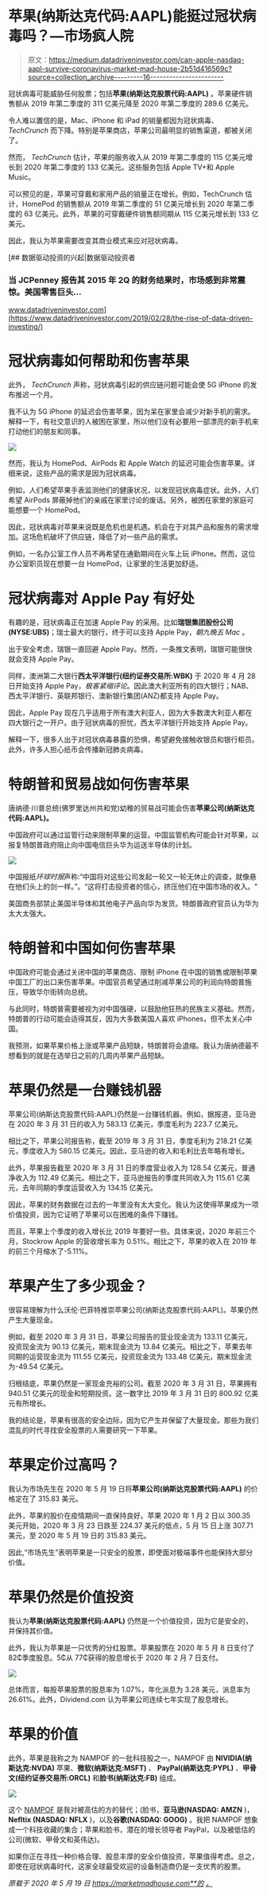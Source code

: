 # 苹果(纳斯达克代码:AAPL)能挺过冠状病毒吗？—市场疯人院

> 原文：<https://medium.datadriveninvestor.com/can-apple-nasdaq-aapl-survive-coronavirus-market-mad-house-2b51d416569c?source=collection_archive---------16----------------------->

冠状病毒可能威胁任何股票；包括**苹果(纳斯达克股票代码:AAPL)** 。苹果硬件销售额从 2019 年第二季度的 311 亿美元降至 2020 年第二季度的 289.6 亿美元。

令人难以置信的是，Mac、iPhone 和 iPad 的销量都因为冠状病毒、 *TechCrunch* 而下降。特别是苹果商店，苹果公司最明显的销售渠道，都被关闭了。

然而， *TechCrunch* 估计，苹果的服务收入从 2019 年第二季度的 115 亿美元增长到 2020 年第二季度的 133 亿美元。这些服务包括 Apple TV+和 Apple Music。

可以预见的是，苹果可穿戴和家用产品的销量正在增长。例如，TechCrunch 估计，HomePod 的销售额从 2019 年第二季度的 51 亿美元增长到 2020 年第二季度的 63 亿美元。此外，苹果的可穿戴硬件销售额同期从 115 亿美元增长到 133 亿美元。

因此，我认为苹果需要改变其商业模式来应对冠状病毒。

[](https://www.datadriveninvestor.com/2019/02/28/the-rise-of-data-driven-investing/) [## 数据驱动投资的兴起|数据驱动投资者

### 当 JCPenney 报告其 2015 年 2Q 的财务结果时，市场感到非常震惊。美国零售巨头…

www.datadriveninvestor.com](https://www.datadriveninvestor.com/2019/02/28/the-rise-of-data-driven-investing/) 

# 冠状病毒如何帮助和伤害苹果

此外， *TechCrunch* 声称，冠状病毒引起的供应链问题可能会使 5G iPhone 的发布推迟一个月。

我不认为 5G iPhone 的延迟会伤害苹果，因为呆在家里会减少对新手机的需求。解释一下，有社交意识的人被困在家里，所以他们没有必要用一部漂亮的新手机来打动他们的朋友和同事。

![](img/84e00154761735c6686a1fe46bb3a772.png)

然而，我认为 HomePod、AirPods 和 Apple Watch 的延迟可能会伤害苹果。详细来说，这些产品的需求是因为冠状病毒。

例如，人们希望苹果手表监测他们的健康状况，以发现冠状病毒症状。此外，人们希望 AirPods 屏蔽掉他们的亲戚在家里讨论的废话。另外，被困在家里的家庭可能想要一个 HomePod。

因此，冠状病毒对苹果来说既是危机也是机遇。机会在于对其产品和服务的需求增加。这场危机破坏了供应链，降低了对一些产品的需求。

例如，一名办公室工作人员不再希望在通勤期间在火车上玩 iPhone。然而，这位办公室职员现在想要一台 HomePod，让家里的生活更加舒适。

# 冠状病毒对 Apple Pay 有好处

有趣的是，冠状病毒正在加速 Apple Pay 的采用。比如**瑞银集团股份公司(NYSE:UBS)**；瑞士最大的银行，终于可以支持 Apple Pay，*朝九晚五 Mac* 。

出于安全考虑，瑞银一直回避 Apple Pay。然而，一条推文表明，瑞银可能很快就会支持 Apple Pay。

同样，澳洲第二大银行**西太平洋银行(纽约证券交易所:WBK)** 于 2020 年 4 月 28 日开始支持 Apple Pay，*极客紧缩评论*。因此澳大利亚所有的四大银行；NAB、西太平洋银行、英联邦银行、澳新银行集团(ANZ)都支持 Apple Pay。

因此，Apple Pay 现在几乎适用于所有澳大利亚人，因为大多数澳大利亚人都在四大银行之一开户。由于冠状病毒的担忧，西太平洋银行开始支持 Apple Pay。

解释一下，很多人出于对冠状病毒暴露的恐惧，希望避免接触收银员和银行柜员。此外，许多人担心纸币会传播新冠肺炎病毒。

# 特朗普和贸易战如何伤害苹果

唐纳德·川普总统(佛罗里达州共和党)幼稚的贸易战可能会伤害**苹果公司(纳斯达克代码:AAPL)。**

中国政府可以通过监管行动来限制苹果的运营。中国监管机构可能会针对苹果，以报复特朗普政府阻止向中国电信巨头华为运送半导体的计划。

![](img/e19bf59c293f9f84dfbc28c6174a49bc.png)

中国报纸*环球时报*声称:“中国将对这些公司发起一轮又一轮无休止的调查，就像悬在他们头上的剑一样。”。“这将打击投资者的信心，挤压他们在中国市场的收入。"

美国商务部禁止美国半导体和其他电子产品向华为发货。特朗普政府官员认为华为太大太强大。

# 特朗普和中国如何伤害苹果

中国政府可能会通过关闭中国的苹果商店、限制 iPhone 在中国的销售或限制苹果中国工厂的出口来伤害苹果。中国官员希望通过削减苹果公司的利润向特朗普施压，导致华尔街转向总统。

与此同时，特朗普需要被视为对中国强硬，以鼓励他狂热的民族主义基础。然而，特朗普的行动可能会适得其反，因为大多数美国人喜欢 iPhones，但不太关心中国。

我预测，如果苹果价格上涨或苹果产品短缺，特朗普将会退缩。我认为唐纳德最不想看到的就是在选举日之前的几周内苹果产品短缺。

# 苹果仍然是一台赚钱机器

苹果公司(纳斯达克股票代码:AAPL)仍然是一台赚钱机器。例如，据报道，亚马逊在 2020 年 3 月 31 日的收入为 583.13 亿美元，季度毛利为 223.7 亿美元。

相比之下，苹果公司报告称，截至 2019 年 3 月 31 日，季度毛利为 218.21 亿美元，季度收入为 580.15 亿美元。因此，亚马逊的收入和毛利比去年略有增长。

此外，苹果报告截至 2020 年 3 月 31 日的季度营业收入为 128.54 亿美元，普通净收入为 112.49 亿美元。相比之下，亚马逊报告的季度共同收入为 115.61 亿美元，去年同期的季度运营收入为 134.15 亿美元。

因此，苹果的财务数据在过去的一年里没有太大变化。我认为这使得苹果成为一项价值投资，因为它证明了苹果可以在困难的条件下赚钱。

而且，苹果上个季度的收入增长比 2019 年要好一些。具体来说，2020 年前三个月，Stockrow Apple 的营收增长率为 0.51%。相比之下，苹果的收入在 2019 年的前三个月缩水了-5.11%。

# 苹果产生了多少现金？

很容易理解为什么沃伦·巴菲特推崇苹果公司(纳斯达克股票代码:AAPL)。苹果仍然产生大量现金。

例如，截至 2020 年 3 月 31 日，苹果公司报告的营业现金流为 133.11 亿美元，投资现金流为 90.13 亿美元，期末现金流为 13.84 亿美元。相比之下，苹果去年同期的运营现金流为 111.55 亿美元，投资现金流为 133.48 亿美元，期末现金流为-49.54 亿美元。

归根结底，苹果仍然是一家现金充裕的公司。截至 2020 年 3 月 31 日，苹果拥有 940.51 亿美元的现金和短期投资。这一数字比 2019 年 3 月 31 日的 800.92 亿美元有所增长。

我的结论是，苹果有很高的安全边际，因为它产生并保留了大量现金。那些为我们混乱的时代寻找安全股票的人需要研究一下苹果。

# 苹果定价过高吗？

我认为市场先生在 2020 年 5 月 19 日将**苹果公司(纳斯达克股票代码:AAPL)** 的价格定在了 315.83 美元。

此外，苹果的股价在疫情期间一直保持良好。苹果 2020 年 1 月 2 日以 300.35 美元开始，2020 年 3 月 23 日跌至 224.37 美元的低点，5 月 15 日上涨 307.71 美元，至 2020 年 5 月 19 日的 315.83 美元。

因此,“市场先生”表明苹果是一只安全的股票，即使面对极端事件也能保持大部分价值。

# 苹果仍然是价值投资

我认为**苹果(纳斯达克股票代码:AAPL)** 仍然是一个价值投资，因为它是安全的，并保持其价值。

此外，我认为苹果是一只优秀的分红股票。苹果股票在 2020 年 5 月 8 日支付了 82₵季度股息。5₵从 77₵获得的股息增长于 2020 年 2 月 7 日支付。

![](img/b382f289920e256b8a6f64419ac8f027.png)

总体而言，每股苹果股票的股息率为 1.07%，年化派息为 3.28 美元，派息率为 26.61%。此外，Dividend.com 认为苹果公司连续七年实现了股息增长。

# 苹果的价值

此外，苹果是我称之为 NAMPOF 的一批科技股之一。NAMPOF 由 **NIVIDIA(纳斯达克:NVDA)** 苹果、**微软(纳斯达克:MSFT)** 、 **PayPal(纳斯达克:PYPL)** 、**甲骨文(纽约证券交易所:ORCL)** 和**脸书(纳斯达克:FB)** 组成。

![](img/fdd8c71cc59ad17b773c859c3ec783e5.png)

这个 [NAMPOF](https://marketmadhouse.com/nampof-an-alternative-to-fang-stocks/) 是我对被高估的方的替代；(脸书，**亚马逊(NASDAQ: AMZN** )， **Nefltix (NASDAQ: NFLX** )，以及**谷歌(NASDAQ: GOOG)** 。我把 NAMPOF 想象成一个科技收藏的集合；苹果和脸书，潜在的增长领导者 PayPal，以及被低估的公司(微软、甲骨文和英伟达)。

如果你正在寻找一种价格合理、股息丰厚的安全价值投资，苹果值得考虑。总之，即使在冠状病毒时代，这家全球最受欢迎的设备制造商仍是一支优秀的股票。

*原载于 2020 年 5 月 19 日 https://marketmadhouse.com**的* [*。*](https://marketmadhouse.com/can-apple-nasdaq-aapl-survive-coronavirus/)